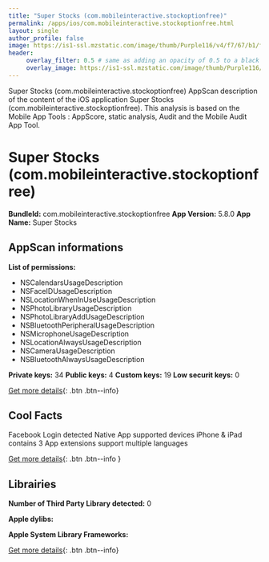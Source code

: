```yaml
---
title: "Super Stocks (com.mobileinteractive.stockoptionfree)"
permalink: /apps/ios/com.mobileinteractive.stockoptionfree.html
layout: single
author_profile: false
image: https://is1-ssl.mzstatic.com/image/thumb/Purple116/v4/f7/67/b1/f767b1ff-f5e9-20d2-284c-0d4938adf60d/AppIcon-SuperStocks-1x_U007emarketing-0-7-0-85-220.png/512x512bb.jpg
header: 
     overlay_filter: 0.5 # same as adding an opacity of 0.5 to a black background
     overlay_image: https://is1-ssl.mzstatic.com/image/thumb/Purple116/v4/f7/67/b1/f767b1ff-f5e9-20d2-284c-0d4938adf60d/AppIcon-SuperStocks-1x_U007emarketing-0-7-0-85-220.png/512x512bb.jpg
---
```

Super Stocks (com.mobileinteractive.stockoptionfree) AppScan description of the content of the iOS application Super Stocks (com.mobileinteractive.stockoptionfree). This analysis is based on the Mobile App Tools : AppScore, static analysis, Audit and the Mobile Audit App Tool.

# Super Stocks (com.mobileinteractive.stockoptionfree)

**BundleId:** com.mobileinteractive.stockoptionfree
**App Version:** 5.8.0
**App Name:** Super Stocks


## AppScan informations 

**List of permissions:** 
- NSCalendarsUsageDescription
- NSFaceIDUsageDescription
- NSLocationWhenInUseUsageDescription
- NSPhotoLibraryUsageDescription
- NSPhotoLibraryAddUsageDescription
- NSBluetoothPeripheralUsageDescription
- NSMicrophoneUsageDescription
- NSLocationAlwaysUsageDescription
- NSCameraUsageDescription
- NSBluetoothAlwaysUsageDescription
  
  
**Private keys:** 34
**Public keys:** 4
**Custom keys:** 19
**Low securit keys:** 0
  
[Get more details](/pricing.html){: .btn .btn--info}

## Cool Facts

Facebook Login detected
Native App
supported devices iPhone & iPad
contains 3 App extensions
support multiple languages
  
[Get more details](/pricing.html){: .btn .btn--info }

## Librairies 
**Number of Third Party Library detected:** 0


**Apple dylibs:**


**Apple System Library Frameworks:**


  
[Get more details](/pricing.html){: .btn .btn--info}

